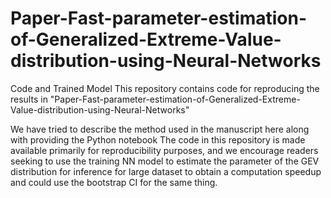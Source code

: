 # Paper-Fast-parameter-estimation-of-Generalized-Extreme-Value-distribution-using-Neural-Networks
Code and Trained Model
This repository contains code for reproducing the results in "Paper-Fast-parameter-estimation-of-Generalized-Extreme-Value-distribution-using-Neural-Networks" 

We have tried to describe the method used in the manuscript here along with providing the Python notebook  The code in this repository is made available primarily for reproducibility purposes, and we encourage readers seeking to use the training NN model to estimate the parameter of the GEV distribution for inference for large dataset to obtain a computation speedup and could use the bootstrap CI for the same thing.

